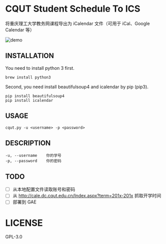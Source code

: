 # CQUT Student Schedule To ICS

将重庆理工大学教务网课程导出为 iCalendar 文件（可用于 iCal、Google Calendar 等）

![demo](https://i.loli.net/2018/04/27/5ae2e14a9deea.png)

## INSTALLATION

You need to install python 3 first.

```Shell
brew install python3
```

Second, you need install beautifulsoup4 and icalendar by pip (pip3).

```shell
pip install beautifulsoup4
pip install icalendar
```

## USAGE

```shell
cqut.py -u <username> -p <password>
```

## DESCRIPTION

```shell
-u, --username    你的学号
-p, --password    你的密码
```

## TODO

- [ ] 从本地配置文件读取账号和密码
- [ ] 从 http://cale.dc.cqut.edu.cn/Index.aspx?term=201x-201x 抓取开学时间
- [ ] 部署到 GAE

# LICENSE 

GPL-3.0

